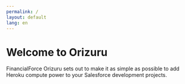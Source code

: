 ```yaml
---
permalink: /
layout: default
lang: en
---
```


# Welcome to Orizuru

FinancialForce Orizuru sets out to make it as simple as possible to add Heroku compute power to your Salesforce development projects.
